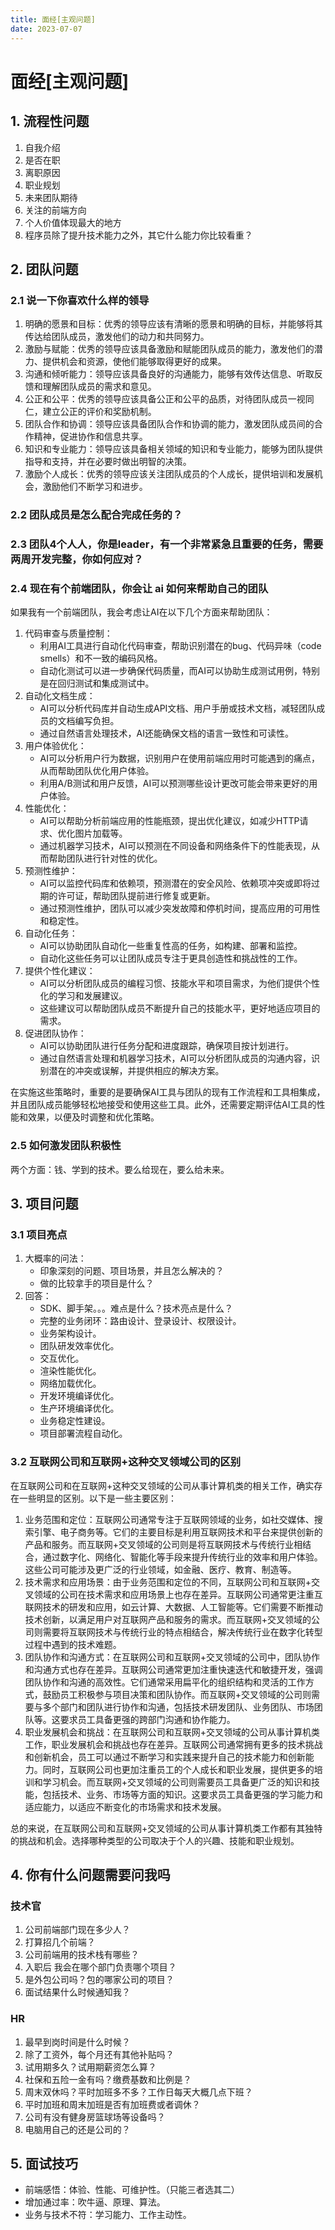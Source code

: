 ```yaml
---
title: 面经[主观问题]
date: 2023-07-07
---
```


# 面经[主观问题]



## 1. 流程性问题

1. 自我介绍
2. 是否在职
3. 离职原因
4. 职业规划
5. 未来团队期待
6. 关注的前端方向
7. 个人价值体现最大的地方
8. 程序员除了提升技术能力之外，其它什么能力你比较看重？



## 2. 团队问题

### 2.1 说一下你喜欢什么样的领导

1. 明确的愿景和目标：优秀的领导应该有清晰的愿景和明确的目标，并能够将其传达给团队成员，激发他们的动力和共同努力。
2. 激励与赋能：优秀的领导应该具备激励和赋能团队成员的能力，激发他们的潜力、提供机会和资源，使他们能够取得更好的成果。
3. 沟通和倾听能力：领导应该具备良好的沟通能力，能够有效传达信息、听取反馈和理解团队成员的需求和意见。
4. 公正和公平：优秀的领导应该具备公正和公平的品质，对待团队成员一视同仁，建立公正的评价和奖励机制。
5. 团队合作和协调：领导应该具备团队合作和协调的能力，激发团队成员间的合作精神，促进协作和信息共享。
6. 知识和专业能力：领导应该具备相关领域的知识和专业能力，能够为团队提供指导和支持，并在必要时做出明智的决策。
7. 激励个人成长：优秀的领导应该关注团队成员的个人成长，提供培训和发展机会，激励他们不断学习和进步。



### 2.2 团队成员是怎么配合完成任务的？





### 2.3 团队4个人人，你是leader，有一个非常紧急且重要的任务，需要两周开发完整，你如何应对？





### 2.4 现在有个前端团队，你会让 ai 如何来帮助自己的团队

如果我有一个前端团队，我会考虑让AI在以下几个方面来帮助团队：

1. 代码审查与质量控制：
   - 利用AI工具进行自动化代码审查，帮助识别潜在的bug、代码异味（code smells）和不一致的编码风格。
   - 自动化测试可以进一步确保代码质量，而AI可以协助生成测试用例，特别是在回归测试和集成测试中。
2. 自动化文档生成：
   - AI可以分析代码库并自动生成API文档、用户手册或技术文档，减轻团队成员的文档编写负担。
   - 通过自然语言处理技术，AI还能确保文档的语言一致性和可读性。
3. 用户体验优化：
   - AI可以分析用户行为数据，识别用户在使用前端应用时可能遇到的痛点，从而帮助团队优化用户体验。
   - 利用A/B测试和用户反馈，AI可以预测哪些设计更改可能会带来更好的用户体验。
4. 性能优化：
   - AI可以帮助分析前端应用的性能瓶颈，提出优化建议，如减少HTTP请求、优化图片加载等。
   - 通过机器学习技术，AI可以预测在不同设备和网络条件下的性能表现，从而帮助团队进行针对性的优化。
5. 预测性维护：
   - AI可以监控代码库和依赖项，预测潜在的安全风险、依赖项冲突或即将过期的许可证，帮助团队提前进行修复或更新。
   - 通过预测性维护，团队可以减少突发故障和停机时间，提高应用的可用性和稳定性。
6. 自动化任务：
   - AI可以协助团队自动化一些重复性高的任务，如构建、部署和监控。
   - 自动化这些任务可以让团队成员专注于更具创造性和挑战性的工作。
7. 提供个性化建议：
   - AI可以分析团队成员的编程习惯、技能水平和项目需求，为他们提供个性化的学习和发展建议。
   - 这些建议可以帮助团队成员不断提升自己的技能水平，更好地适应项目的需求。
8. 促进团队协作：
   - AI可以协助团队进行任务分配和进度跟踪，确保项目按计划进行。
   - 通过自然语言处理和机器学习技术，AI可以分析团队成员的沟通内容，识别潜在的冲突或误解，并提供相应的解决方案。

在实施这些策略时，重要的是要确保AI工具与团队的现有工作流程和工具相集成，并且团队成员能够轻松地接受和使用这些工具。此外，还需要定期评估AI工具的性能和效果，以便及时调整和优化策略。



### 2.5 如何激发团队积极性

两个方面：钱、学到的技术。要么给现在，要么给未来。



## 3. 项目问题

### 3.1 项目亮点

1. 大概率的问法：
   - 印象深刻的问题、项目场景，并且怎么解决的？
   - 做的比较拿手的项目是什么？
2. 回答：
   - SDK、脚手架。。。难点是什么？技术亮点是什么？
   - 完整的业务闭环：路由设计、登录设计、权限设计。
   - 业务架构设计。
   - 团队研发效率优化。
   - 交互优化。
   - 渲染性能优化。
   - 网络加载优化。
   - 开发环境编译优化。
   - 生产环境编译优化。
   - 业务稳定性建设。
   - 项目部署流程自动化。



### 3.2 互联网公司和互联网+这种交叉领域公司的区别

在互联网公司和在互联网+这种交叉领域的公司从事计算机类的相关工作，确实存在一些明显的区别。以下是一些主要区别：

1. 业务范围和定位：互联网公司通常专注于互联网领域的业务，如社交媒体、搜索引擎、电子商务等。它们的主要目标是利用互联网技术和平台来提供创新的产品和服务。而互联网+交叉领域的公司则是将互联网技术与传统行业相结合，通过数字化、网络化、智能化等手段来提升传统行业的效率和用户体验。这些公司可能涉及更广泛的行业领域，如金融、医疗、教育、制造等。
2. 技术需求和应用场景：由于业务范围和定位的不同，互联网公司和互联网+交叉领域的公司在技术需求和应用场景上也存在差异。互联网公司通常更注重互联网技术的研发和应用，如云计算、大数据、人工智能等。它们需要不断推动技术创新，以满足用户对互联网产品和服务的需求。而互联网+交叉领域的公司则需要将互联网技术与传统行业的特点相结合，解决传统行业在数字化转型过程中遇到的技术难题。
3. 团队协作和沟通方式：在互联网公司和互联网+交叉领域的公司中，团队协作和沟通方式也存在差异。互联网公司通常更加注重快速迭代和敏捷开发，强调团队协作和沟通的高效性。它们通常采用扁平化的组织结构和灵活的工作方式，鼓励员工积极参与项目决策和团队协作。而互联网+交叉领域的公司则需要与多个部门和团队进行协作和沟通，包括技术研发团队、业务团队、市场团队等。这要求员工具备更强的跨部门沟通和协作能力。
4. 职业发展机会和挑战：在互联网公司和互联网+交叉领域的公司从事计算机类工作，职业发展机会和挑战也存在差异。互联网公司通常拥有更多的技术挑战和创新机会，员工可以通过不断学习和实践来提升自己的技术能力和创新能力。同时，互联网公司也更加注重员工的个人成长和职业发展，提供更多的培训和学习机会。而互联网+交叉领域的公司则需要员工具备更广泛的知识和技能，包括技术、业务、市场等方面的知识。这要求员工具备更强的学习能力和适应能力，以适应不断变化的市场需求和技术发展。

总的来说，在互联网公司和互联网+交叉领域的公司从事计算机类工作都有其独特的挑战和机会。选择哪种类型的公司取决于个人的兴趣、技能和职业规划。



## 4. 你有什么问题需要问我吗

### 技术官

1. 公司前端部门现在多少人？
2. 打算招几个前端？
3. 公司前端用的技术栈有哪些？
4. 入职后 我会在哪个部门负责哪个项目？
5. 是外包公司吗？包的哪家公司的项目？
6. 面试结果什么时候通知我？



### HR

1. 最早到岗时间是什么时候？
2. 除了工资外，每个月还有其他补贴吗？
3. 试用期多久？试用期薪资怎么算？
4. 社保和五险一金有吗？缴费基数和比例是？
5. 周末双休吗？平时加班多不多？工作日每天大概几点下班？
6. 平时加班和周末加班是否有加班费或者调休？
7. 公司有没有健身房篮球场等设备吗？
8. 电脑用自己的还是公司的？



## 5. 面试技巧

- 前端感悟：体验、性能、可维护性。（只能三者选其二）
- 增加通过率：吹牛逼、原理、算法。
- 业务与技术不符：学习能力、工作主动性。



